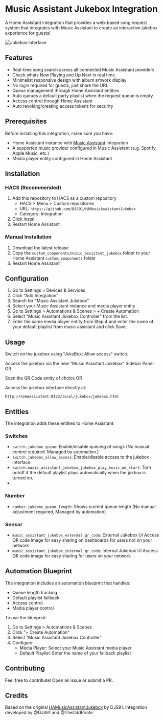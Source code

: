 # Music Assistant Jukebox Integration

A Home Assistant integration that provides a web-based song request system that integrates with Music Assistant to create an interactive jukebox experience for guests!

![Jukebox Interface](https://github.com/DanStennett/HAMusicAssistantJukebox/blob/main/readme_image.jpg?raw=true)

## Features
- Real-time song search across all connected Music Assistant providers
- Check whats Now Playing and Up Next in real time.
- Minimalist responsive design with album artwork display
- No login required for guests, just share the URL
- Queue management through Home Assistant entities
- Auto queues a default party playlist when the request queue is empty
- Access control through Home Assistant
- Auto revoking/creating access tokens for security

## Prerequisites

Before installing this integration, make sure you have:
- Home Assistant instance with [Music Assistant](https://github.com/music-assistant/hass-music-assistant) integration
- A supported music provider configured in Music Assistant (e.g. Spotify, Apple Music, etc.)
- Media player entity configured in Home Assistant

## Installation

### HACS (Recommended)
1. Add this repository to HACS as a custom repository
   - HACS > Menu > Custom repositories
   - URL: `https://github.com/DJS91/HAMusicAssistantJukebox`
   - Category: Integration
2. Click Install
3. Restart Home Assistant

### Manual Installation
1. Download the latest release
2. Copy the `custom_components/music_assistant_jukebox` folder to your Home Assistant `custom_components` folder
3. Restart Home Assistant

## Configuration

1. Go to Settings > Devices & Services
2. Click "Add Integration"
3. Search for "Music Assistant Jukebox"
4. Select your Music Assistant instance and media player entity
5. Go to Settings > Automations & Scenes > + Create Automation
6. Select "Music Assistant Jukebox Controller" from the list.
7. Enter the same media player entity from Step 4 and enter the name of your default playlist from music assistant and click Save.

## Usage
Switch on the jukebox using "JukeBox: Allow access" switch.

Access the jukebox via the new "Music Assistant Jukebox" Sidebar Panel OR

Scan the QR Code entity of choice OR 

Access the jukebox interface directly at:
```
http://homeassistant:8123/local/jukebox/jukebox.html
```

## Entities
The integration adds these entities to Home Assistant:

### Switches
- `switch.jukebox_queue`: Enable/disable queuing of songs (No manual control required. Managed by automation.)
- `switch.jukebox_allow_access`: Enable/disable access to the jukebox interface
- `switch.music_assistant_jukebox_jukebox_play_music_on_start`: Turn on/off if the default playlist plays automatically when the jukbox is turned on.
- 
### Number
- `number.jukebox_queue_length`: Shows current queue length (No manual adjustment required, Managed by automation)

### Sensor
- `music_assistant_jukebox_external_qr_code`: External Jukebox UI Access QR code image for easy sharing on dashboards for users not on your network
- `music_assistant_jukebox_internal_qr_code`: Internal Jukebox UI Access QR code image for easy sharing for users on your network

## Automation Blueprint

The integration includes an automation blueprint that handles:
- Queue length tracking
- Default playlist fallback
- Access control
- Media player control

To use the blueprint:
1. Go to Settings > Automations & Scenes
2. Click "+ Create Automation"
3. Select "Music Assistant Jukebox Controller"
4. Configure:
   - Media Player: Select your Music Assistant media player
   - Default Playlist: Enter the name of your fallback playlist

## Contributing

Feel free to contribute! Open an issue or submit a PR.

## Credits

Based on the original [HAMusicAssistantJukebox](https://github.com/DJS91/HAMusicAssistantJukebox) by DJS91.
Integration developed by @DJS91 and @TheOddPirate.

